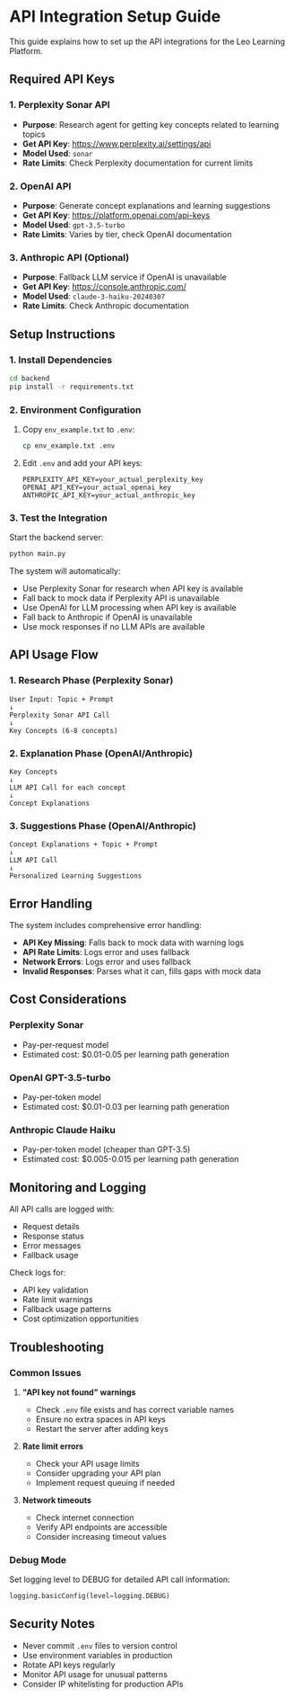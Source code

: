 # API Integration Setup Guide

This guide explains how to set up the API integrations for the Leo Learning Platform.

## Required API Keys

### 1. Perplexity Sonar API
- **Purpose**: Research agent for getting key concepts related to learning topics
- **Get API Key**: https://www.perplexity.ai/settings/api
- **Model Used**: `sonar`
- **Rate Limits**: Check Perplexity documentation for current limits

### 2. OpenAI API
- **Purpose**: Generate concept explanations and learning suggestions
- **Get API Key**: https://platform.openai.com/api-keys
- **Model Used**: `gpt-3.5-turbo`
- **Rate Limits**: Varies by tier, check OpenAI documentation

### 3. Anthropic API (Optional)
- **Purpose**: Fallback LLM service if OpenAI is unavailable
- **Get API Key**: https://console.anthropic.com/
- **Model Used**: `claude-3-haiku-20240307`
- **Rate Limits**: Check Anthropic documentation

## Setup Instructions

### 1. Install Dependencies
```bash
cd backend
pip install -r requirements.txt
```

### 2. Environment Configuration
1. Copy `env_example.txt` to `.env`:
   ```bash
   cp env_example.txt .env
   ```

2. Edit `.env` and add your API keys:
   ```env
   PERPLEXITY_API_KEY=your_actual_perplexity_key
   OPENAI_API_KEY=your_actual_openai_key
   ANTHROPIC_API_KEY=your_actual_anthropic_key
   ```

### 3. Test the Integration
Start the backend server:
```bash
python main.py
```

The system will automatically:
- Use Perplexity Sonar for research when API key is available
- Fall back to mock data if Perplexity API is unavailable
- Use OpenAI for LLM processing when API key is available
- Fall back to Anthropic if OpenAI is unavailable
- Use mock responses if no LLM APIs are available

## API Usage Flow

### 1. Research Phase (Perplexity Sonar)
```
User Input: Topic + Prompt
↓
Perplexity Sonar API Call
↓
Key Concepts (6-8 concepts)
```

### 2. Explanation Phase (OpenAI/Anthropic)
```
Key Concepts
↓
LLM API Call for each concept
↓
Concept Explanations
```

### 3. Suggestions Phase (OpenAI/Anthropic)
```
Concept Explanations + Topic + Prompt
↓
LLM API Call
↓
Personalized Learning Suggestions
```

## Error Handling

The system includes comprehensive error handling:

- **API Key Missing**: Falls back to mock data with warning logs
- **API Rate Limits**: Logs error and uses fallback
- **Network Errors**: Logs error and uses fallback
- **Invalid Responses**: Parses what it can, fills gaps with mock data

## Cost Considerations

### Perplexity Sonar
- Pay-per-request model
- Estimated cost: $0.01-0.05 per learning path generation

### OpenAI GPT-3.5-turbo
- Pay-per-token model
- Estimated cost: $0.01-0.03 per learning path generation

### Anthropic Claude Haiku
- Pay-per-token model (cheaper than GPT-3.5)
- Estimated cost: $0.005-0.015 per learning path generation

## Monitoring and Logging

All API calls are logged with:
- Request details
- Response status
- Error messages
- Fallback usage

Check logs for:
- API key validation
- Rate limit warnings
- Fallback usage patterns
- Cost optimization opportunities

## Troubleshooting

### Common Issues

1. **"API key not found" warnings**
   - Check `.env` file exists and has correct variable names
   - Ensure no extra spaces in API keys
   - Restart the server after adding keys

2. **Rate limit errors**
   - Check your API usage limits
   - Consider upgrading your API plan
   - Implement request queuing if needed

3. **Network timeouts**
   - Check internet connection
   - Verify API endpoints are accessible
   - Consider increasing timeout values

### Debug Mode
Set logging level to DEBUG for detailed API call information:
```python
logging.basicConfig(level=logging.DEBUG)
```

## Security Notes

- Never commit `.env` files to version control
- Use environment variables in production
- Rotate API keys regularly
- Monitor API usage for unusual patterns
- Consider IP whitelisting for production APIs
